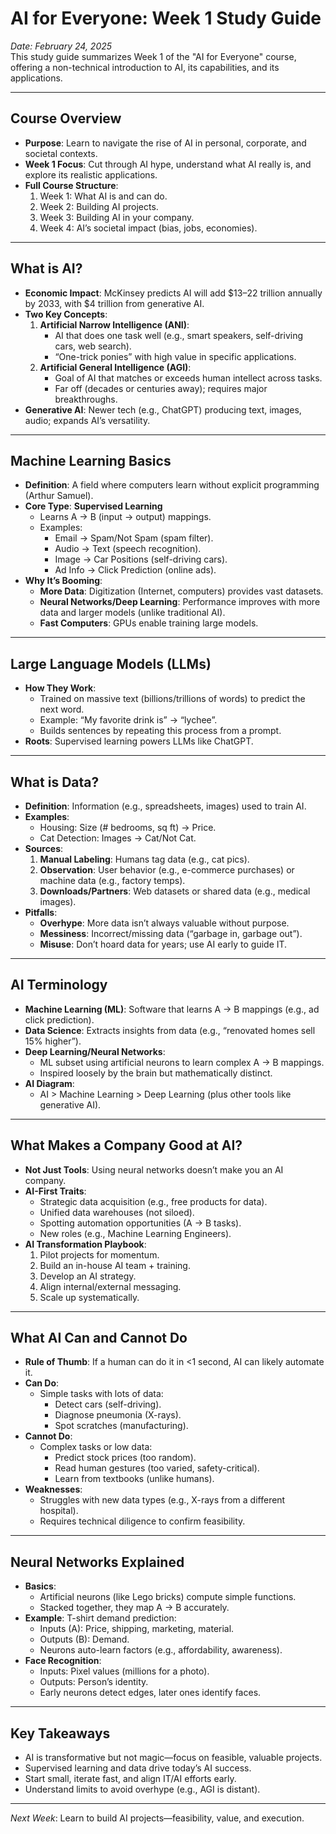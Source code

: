 # AI for Everyone: Week 1 Study Guide  
*Date: February 24, 2025*  
This study guide summarizes Week 1 of the "AI for Everyone" course, offering a non-technical introduction to AI, its capabilities, and its applications.

---

## Course Overview  
- **Purpose**: Learn to navigate the rise of AI in personal, corporate, and societal contexts.  
- **Week 1 Focus**: Cut through AI hype, understand what AI really is, and explore its realistic applications.  
- **Full Course Structure**:  
  1. Week 1: What AI is and can do.  
  2. Week 2: Building AI projects.  
  3. Week 3: Building AI in your company.  
  4. Week 4: AI’s societal impact (bias, jobs, economies).

---

## What is AI?  
- **Economic Impact**: McKinsey predicts AI will add $13–22 trillion annually by 2033, with $4 trillion from generative AI.  
- **Two Key Concepts**:  
  1. **Artificial Narrow Intelligence (ANI)**:  
     - AI that does one task well (e.g., smart speakers, self-driving cars, web search).  
     - “One-trick ponies” with high value in specific applications.  
  2. **Artificial General Intelligence (AGI)**:  
     - Goal of AI that matches or exceeds human intellect across tasks.  
     - Far off (decades or centuries away); requires major breakthroughs.  
- **Generative AI**: Newer tech (e.g., ChatGPT) producing text, images, audio; expands AI’s versatility.

---

## Machine Learning Basics  
- **Definition**: A field where computers learn without explicit programming (Arthur Samuel).  
- **Core Type**: **Supervised Learning**  
  - Learns A → B (input → output) mappings.  
  - Examples:  
    - Email → Spam/Not Spam (spam filter).  
    - Audio → Text (speech recognition).  
    - Image → Car Positions (self-driving cars).  
    - Ad Info → Click Prediction (online ads).  
- **Why It’s Booming**:  
  - **More Data**: Digitization (Internet, computers) provides vast datasets.  
  - **Neural Networks/Deep Learning**: Performance improves with more data and larger models (unlike traditional AI).  
  - **Fast Computers**: GPUs enable training large models.

---

## Large Language Models (LLMs)  
- **How They Work**:  
  - Trained on massive text (billions/trillions of words) to predict the next word.  
  - Example: “My favorite drink is” → “lychee”.  
  - Builds sentences by repeating this process from a prompt.  
- **Roots**: Supervised learning powers LLMs like ChatGPT.

---

## What is Data?  
- **Definition**: Information (e.g., spreadsheets, images) used to train AI.  
- **Examples**:  
  - Housing: Size (# bedrooms, sq ft) → Price.  
  - Cat Detection: Images → Cat/Not Cat.  
- **Sources**:  
  1. **Manual Labeling**: Humans tag data (e.g., cat pics).  
  2. **Observation**: User behavior (e.g., e-commerce purchases) or machine data (e.g., factory temps).  
  3. **Downloads/Partners**: Web datasets or shared data (e.g., medical images).  
- **Pitfalls**:  
  - **Overhype**: More data isn’t always valuable without purpose.  
  - **Messiness**: Incorrect/missing data (“garbage in, garbage out”).  
  - **Misuse**: Don’t hoard data for years; use AI early to guide IT.

---

## AI Terminology  
- **Machine Learning (ML)**: Software that learns A → B mappings (e.g., ad click prediction).  
- **Data Science**: Extracts insights from data (e.g., “renovated homes sell 15% higher”).  
- **Deep Learning/Neural Networks**:  
  - ML subset using artificial neurons to learn complex A → B mappings.  
  - Inspired loosely by the brain but mathematically distinct.  
- **AI Diagram**:  
  - AI > Machine Learning > Deep Learning (plus other tools like generative AI).

---

## What Makes a Company Good at AI?  
- **Not Just Tools**: Using neural networks doesn’t make you an AI company.  
- **AI-First Traits**:  
  - Strategic data acquisition (e.g., free products for data).  
  - Unified data warehouses (not siloed).  
  - Spotting automation opportunities (A → B tasks).  
  - New roles (e.g., Machine Learning Engineers).  
- **AI Transformation Playbook**:  
  1. Pilot projects for momentum.  
  2. Build an in-house AI team + training.  
  3. Develop an AI strategy.  
  4. Align internal/external messaging.  
  5. Scale up systematically.

---

## What AI Can and Cannot Do  
- **Rule of Thumb**: If a human can do it in <1 second, AI can likely automate it.  
- **Can Do**:  
  - Simple tasks with lots of data:  
    - Detect cars (self-driving).  
    - Diagnose pneumonia (X-rays).  
    - Spot scratches (manufacturing).  
- **Cannot Do**:  
  - Complex tasks or low data:  
    - Predict stock prices (too random).  
    - Read human gestures (too varied, safety-critical).  
    - Learn from textbooks (unlike humans).  
- **Weaknesses**:  
  - Struggles with new data types (e.g., X-rays from a different hospital).  
  - Requires technical diligence to confirm feasibility.

---

## Neural Networks Explained  
- **Basics**:  
  - Artificial neurons (like Lego bricks) compute simple functions.  
  - Stacked together, they map A → B accurately.  
- **Example**: T-shirt demand prediction:  
  - Inputs (A): Price, shipping, marketing, material.  
  - Outputs (B): Demand.  
  - Neurons auto-learn factors (e.g., affordability, awareness).  
- **Face Recognition**:  
  - Inputs: Pixel values (millions for a photo).  
  - Outputs: Person’s identity.  
  - Early neurons detect edges, later ones identify faces.

---

## Key Takeaways  
- AI is transformative but not magic—focus on feasible, valuable projects.  
- Supervised learning and data drive today’s AI success.  
- Start small, iterate fast, and align IT/AI efforts early.  
- Understand limits to avoid overhype (e.g., AGI is distant).

---

*Next Week*: Learn to build AI projects—feasibility, value, and execution.